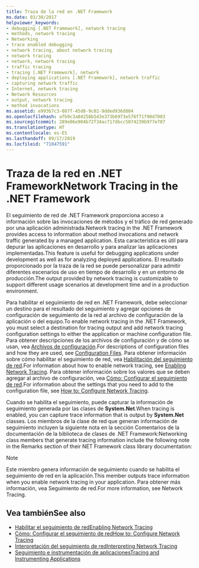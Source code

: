 ```yaml
---
title: Traza de la red en .NET Framework
ms.date: 03/30/2017
helpviewer_keywords:
- debugging [.NET Framework], network tracing
- methods, network tracing
- Networking
- trace enabled debugging
- network tracing, about network tracing
- network tracing
- network, network tracing
- traffic tracing
- tracing [.NET Framework], network
- deploying applications [.NET Framework], network traffic
- capturing network traffic
- Internet, network tracing
- Network Resources
- output, network tracing
- method invocations
ms.assetid: e993b7c3-087f-45d8-9c02-9dded936d804
ms.openlocfilehash: afb9c3a04258b543e373b6973e576f71f90d7003
ms.sourcegitcommit: 289e06e904b72f34ac717dbcc5074239b977e707
ms.translationtype: HT
ms.contentlocale: es-ES
ms.lasthandoff: 09/17/2019
ms.locfileid: "71047591"
---
```

# <a name="network-tracing-in-the-net-framework"></a><span data-ttu-id="3b5c2-102">Traza de la red en .NET Framework</span><span class="sxs-lookup"><span data-stu-id="3b5c2-102">Network Tracing in the .NET Framework</span></span>
<span data-ttu-id="3b5c2-103">El seguimiento de red de .NET Framework proporciona acceso a información sobre las invocaciones de métodos y el tráfico de red generado por una aplicación administrada.</span><span class="sxs-lookup"><span data-stu-id="3b5c2-103">Network tracing in the .NET Framework provides access to information about method invocations and network traffic generated by a managed application.</span></span> <span data-ttu-id="3b5c2-104">Esta característica es útil para depurar las aplicaciones en desarrollo y para analizar las aplicaciones implementadas.</span><span class="sxs-lookup"><span data-stu-id="3b5c2-104">This feature is useful for debugging applications under development as well as for analyzing deployed applications.</span></span> <span data-ttu-id="3b5c2-105">El resultado proporcionado por la traza de la red se puede personalizar para admitir diferentes escenarios de uso en tiempo de desarrollo y en un entorno de producción.</span><span class="sxs-lookup"><span data-stu-id="3b5c2-105">The output provided by network tracing is customizable to support different usage scenarios at development time and in a production environment.</span></span>  
  
 <span data-ttu-id="3b5c2-106">Para habilitar el seguimiento de red en .NET Framework, debe seleccionar un destino para el resultado del seguimiento y agregar opciones de configuración de seguimiento de la red al archivo de configuración de la aplicación o del equipo.</span><span class="sxs-lookup"><span data-stu-id="3b5c2-106">To enable network tracing in the .NET Framework, you must select a destination for tracing output and add network tracing configuration settings to either the application or machine configuration file.</span></span> <span data-ttu-id="3b5c2-107">Para obtener descripciones de los archivos de configuración y de cómo se usan, vea [Archivos de configuración](../configure-apps/index.md).</span><span class="sxs-lookup"><span data-stu-id="3b5c2-107">For descriptions of configuration files and how they are used, see [Configuration Files](../configure-apps/index.md).</span></span> <span data-ttu-id="3b5c2-108">Para obtener información sobre cómo habilitar el seguimiento de red, vea [Habilitación del seguimiento de red](enabling-network-tracing.md).</span><span class="sxs-lookup"><span data-stu-id="3b5c2-108">For information about how to enable network tracing, see [Enabling Network Tracing](enabling-network-tracing.md).</span></span> <span data-ttu-id="3b5c2-109">Para obtener información sobre los valores que se deben agregar al archivo de configuración, vea [Cómo: Configurar el seguimiento de red](how-to-configure-network-tracing.md).</span><span class="sxs-lookup"><span data-stu-id="3b5c2-109">For information about the settings that you need to add to the configuration file, see [How to: Configure Network Tracing](how-to-configure-network-tracing.md).</span></span>  
  
 <span data-ttu-id="3b5c2-110">Cuando se habilita el seguimiento, puede capturar la información de seguimiento generada por las clases de **System.Net**.</span><span class="sxs-lookup"><span data-stu-id="3b5c2-110">When tracing is enabled, you can capture trace information that is output by **System.Net** classes.</span></span> <span data-ttu-id="3b5c2-111">Los miembros de la clase de red que generan información de seguimiento incluyen la siguiente nota en la sección Comentarios de la documentación de la biblioteca de clases de .NET Framework:</span><span class="sxs-lookup"><span data-stu-id="3b5c2-111">Networking class members that generate tracing information include the following note in the Remarks section of their NET Framework class library documentation:</span></span>  
  
> [!NOTE]
> <span data-ttu-id="3b5c2-112">Este miembro genera información de seguimiento cuando se habilita el seguimiento de red en la aplicación.</span><span class="sxs-lookup"><span data-stu-id="3b5c2-112">This member outputs trace information when you enable network tracing in your application.</span></span> <span data-ttu-id="3b5c2-113">Para obtener más información, vea Seguimiento de red.</span><span class="sxs-lookup"><span data-stu-id="3b5c2-113">For more information, see Network Tracing.</span></span>  
  
## <a name="see-also"></a><span data-ttu-id="3b5c2-114">Vea también</span><span class="sxs-lookup"><span data-stu-id="3b5c2-114">See also</span></span>

- [<span data-ttu-id="3b5c2-115">Habilitar el seguimiento de red</span><span class="sxs-lookup"><span data-stu-id="3b5c2-115">Enabling Network Tracing</span></span>](enabling-network-tracing.md)
- [<span data-ttu-id="3b5c2-116">Cómo: Configurar el seguimiento de red</span><span class="sxs-lookup"><span data-stu-id="3b5c2-116">How to: Configure Network Tracing</span></span>](how-to-configure-network-tracing.md)
- [<span data-ttu-id="3b5c2-117">Interpretación del seguimiento de red</span><span class="sxs-lookup"><span data-stu-id="3b5c2-117">Interpreting Network Tracing</span></span>](interpreting-network-tracing.md)
- [<span data-ttu-id="3b5c2-118">Seguimiento e instrumentación de aplicaciones</span><span class="sxs-lookup"><span data-stu-id="3b5c2-118">Tracing and Instrumenting Applications</span></span>](../debug-trace-profile/tracing-and-instrumenting-applications.md)
